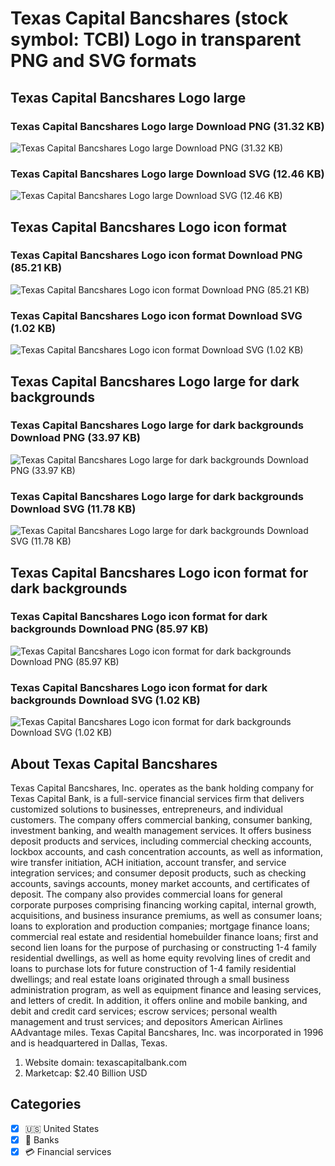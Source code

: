 # Texas Capital Bancshares (stock symbol: TCBI) Logo in transparent PNG and SVG formats

## Texas Capital Bancshares Logo large

### Texas Capital Bancshares Logo large Download PNG (31.32 KB)

![Texas Capital Bancshares Logo large Download PNG (31.32 KB)](/img/orig/TCBI_BIG-655acec2.png)

### Texas Capital Bancshares Logo large Download SVG (12.46 KB)

![Texas Capital Bancshares Logo large Download SVG (12.46 KB)](/img/orig/TCBI_BIG-3e41b36c.svg)

## Texas Capital Bancshares Logo icon format

### Texas Capital Bancshares Logo icon format Download PNG (85.21 KB)

![Texas Capital Bancshares Logo icon format Download PNG (85.21 KB)](/img/orig/TCBI-967ba881.png)

### Texas Capital Bancshares Logo icon format Download SVG (1.02 KB)

![Texas Capital Bancshares Logo icon format Download SVG (1.02 KB)](/img/orig/TCBI-f656ed46.svg)

## Texas Capital Bancshares Logo large for dark backgrounds

### Texas Capital Bancshares Logo large for dark backgrounds Download PNG (33.97 KB)

![Texas Capital Bancshares Logo large for dark backgrounds Download PNG (33.97 KB)](/img/orig/TCBI_BIG.D-d699b126.png)

### Texas Capital Bancshares Logo large for dark backgrounds Download SVG (11.78 KB)

![Texas Capital Bancshares Logo large for dark backgrounds Download SVG (11.78 KB)](/img/orig/TCBI_BIG.D-d4ca00b1.svg)

## Texas Capital Bancshares Logo icon format for dark backgrounds

### Texas Capital Bancshares Logo icon format for dark backgrounds Download PNG (85.97 KB)

![Texas Capital Bancshares Logo icon format for dark backgrounds Download PNG (85.97 KB)](/img/orig/TCBI.D-e22a9e34.png)

### Texas Capital Bancshares Logo icon format for dark backgrounds Download SVG (1.02 KB)

![Texas Capital Bancshares Logo icon format for dark backgrounds Download SVG (1.02 KB)](/img/orig/TCBI.D-91f32b9c.svg)

## About Texas Capital Bancshares

Texas Capital Bancshares, Inc. operates as the bank holding company for Texas Capital Bank, is a full-service financial services firm that delivers customized solutions to businesses, entrepreneurs, and individual customers. The company offers commercial banking, consumer banking, investment banking, and wealth management services. It offers business deposit products and services, including commercial checking accounts, lockbox accounts, and cash concentration accounts, as well as information, wire transfer initiation, ACH initiation, account transfer, and service integration services; and consumer deposit products, such as checking accounts, savings accounts, money market accounts, and certificates of deposit. The company also provides commercial loans for general corporate purposes comprising financing working capital, internal growth, acquisitions, and business insurance premiums, as well as consumer loans; loans to exploration and production companies; mortgage finance loans; commercial real estate and residential homebuilder finance loans; first and second lien loans for the purpose of purchasing or constructing 1-4 family residential dwellings, as well as home equity revolving lines of credit and loans to purchase lots for future construction of 1-4 family residential dwellings; and real estate loans originated through a small business administration program, as well as equipment finance and leasing services, and letters of credit. In addition, it offers online and mobile banking, and debit and credit card services; escrow services; personal wealth management and trust services; and depositors American Airlines AAdvantage miles. Texas Capital Bancshares, Inc. was incorporated in 1996 and is headquartered in Dallas, Texas.

1. Website domain: texascapitalbank.com
2. Marketcap: $2.40 Billion USD


## Categories
- [x] 🇺🇸 United States
- [x] 🏦 Banks
- [x] 💳 Financial services
